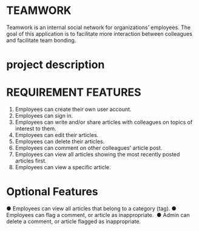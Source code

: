 # TEAMWORK

Teamwork is an ​internal social network for organizations’ employees. The goal of this application is to facilitate more interaction between colleagues and facilitate team bonding. 

# project description

# REQUIREMENT FEATURES

1. Employees can create their own user account.
2. Employees can sign in. 
3. Employees can write and/or share articles with colleagues on topics of interest to them.  
4. Employees can edit their articles.  
5. Employees can delete their articles. 
6. Employees can comment on other colleagues' article post.  
7. Employees can view all articles showing the most recently posted articles first. 
8. Employees can view a specific article. 

 # Optional Features
 
● Employees can view all articles that belong to a category (tag).
● Employees can flag a comment, or article as inappropriate.  
● Admin can delete a comment, or article flagged as inappropriate. 
